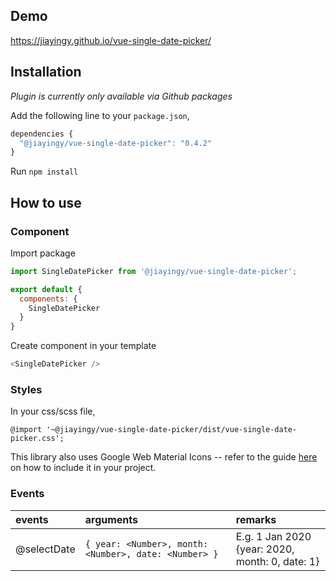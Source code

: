 ## Demo
https://jiayingy.github.io/vue-single-date-picker/

## Installation
*Plugin is currently only available via Github packages* 

Add the following line to your `package.json`,
```javascript
dependencies {
  "@jiayingy/vue-single-date-picker": "0.4.2"
}
```

Run `npm install`

## How to use

### Component

Import package
```javascript
import SingleDatePicker from '@jiayingy/vue-single-date-picker';

export default {
  components: {
    SingleDatePicker
  }
}
```

Create component in your template
```javascript
<SingleDatePicker />
```

### Styles
In your css/scss file,
```
@import '~@jiayingy/vue-single-date-picker/dist/vue-single-date-picker.css';
```

This library also uses Google Web Material Icons -- refer to the guide [here](https://google.github.io/material-design-icons/#icon-font-for-the-web) on how to include it in your project.

### Events 
|events|arguments|remarks|
|:--|:--|:--|
|@selectDate|```{ year: <Number>, month: <Number>, date: <Number> }```|E.g. 1 Jan 2020 <br> {year: 2020, month: 0, date: 1}| 
